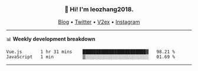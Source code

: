 <h3 align="center">👋 Hi! I'm leozhang2018.</h3>
<p align="center">
  <a href="https://code.leozhang2018.me">Blog</a> •
  <a href="https://twitter.com/leozhang2018">Twitter</a> •
  <a href="https://www.v2ex.com/member/leozhang">V2ex</a> •
  <a href="https://www.instagram.com/leozhanghere">Instagram</a>
</p>

-------

📊 **Weekly development breakdown**
<!--START_SECTION:waka-->
```text
Vue.js       1 hr 31 mins    ████████████████████████▓   98.21 % 
JavaScript   1 min           ▒░░░░░░░░░░░░░░░░░░░░░░░░   01.69 % 
```
<!--END_SECTION:waka-->
-------
